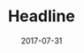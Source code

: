 ---
layout: default
modal-id: 9
date: 2017-07-31
title: Headline
img: headline.png
link: http://headline.adammenges.com
project-date: July 2017
active: true
description: Bring the top new stories straight to you! - co-created by Lindsey & Adam

---
